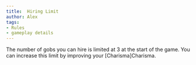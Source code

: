 ```yaml
---
title:  Hiring Limit
author: Alex
tags:
- Rules
- gameplay details
---                               
```






The number of gobs you can hire is limited at 3 at the start of the game. You can increase this limit by improving your [Charisma]Charisma. 


